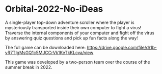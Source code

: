 # Orbital-2022-No-iDeas

A single-player top-down adventure scroller where the player is mysteriously transported inside their own computer to fight a virus! Traverse the internal components of your computer and fight off the virus by answering quiz questions and pick up fun facts along the way!


The full game can be downloaded here: https://drive.google.com/file/d/1b-vR7TlgMsGQ1c5MJCCrVk1KeTkKLcva/view

This game was developed by a two-person team over the course of the summer break in 2022.
